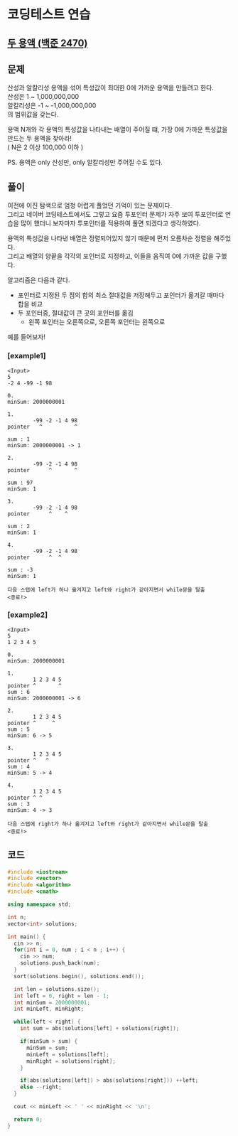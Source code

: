 # 코딩테스트 연습

## [두 용액 (백준 2470)](https://www.acmicpc.net/problem/2470)

## 문제

산성과 알칼리성 용액을 섞어 특성값이 최대한 0에 가까운 용액을 만들려고 한다. <br/>
산성은 1 ~ 1,000,000,000 <br/>
알칼리성은 -1 ~ -1,000,000,000 <br/>
의 범위값을 갖는다.

용액 N개와 각 용액의 특성값을 나타내는 배열이 주어질 떄, 가장 0에 가까운 특성값을 만드는 두 용액을 찾아라! <br/>
( N은 2 이상 100,000 이하 )

PS. 용액은 only 산성만, only 알칼리성만 주어질 수도 있다.

## 풀이

이전에 이진 탐색으로 엄청 어렵게 풀었던 기억이 있는 문제이다. <br/>
그리고 네이버 코딩테스트에서도 그렇고 요즘 투포인터 문제가 자주 보여 투포인터로 연습을 많이 했더니 보자마자 투포인터를 적용하여 풀면 되겠다고 생각하였다.

용액의 특성값을 나타낸 배열은 정렬되어있지 않기 때문에 먼저 오름차순 정렬을 해주었다. <br/>
그리고 배열의 양끝을 각각의 포인터로 지정하고, 이들을 움직여 0에 가까운 값을 구했다.

알고리즘은 다음과 같다.

- 포인터로 지정된 두 점의 합의 최소 절대값을 저장해두고 포인터가 옮겨갈 때마다 합을 비교
- 두 포인터중, 절대값이 큰 곳의 포인터를 옮김
  - 왼쪽 포인터는 오른쪽으로, 오른쪽 포인터는 왼쪽으로

예를 들어보자!

### [example1]

```
<Input>
5
-2 4 -99 -1 98
```

```
0.
minSum: 2000000001

1.
        -99 -2 -1 4 98
pointer   ^          ^

sum : 1
minSum: 2000000001 -> 1

2.
        -99 -2 -1 4 98
pointer      ^       ^

sum : 97
minSum: 1

3.
        -99 -2 -1 4 98
pointer      ^    ^

sum : 2
minSum: 1

4.
        -99 -2 -1 4 98
pointer      ^  ^

sum : -3
minSum: 1

다음 스텝에 left가 하나 옮겨지고 left와 right가 같아지면서 while문을 탈출
<종료!>
```

### [example2]

```
<Input>
5
1 2 3 4 5
```

```
0.
minSum: 2000000001

1.
        1 2 3 4 5
pointer ^       ^
sum : 6
minSum: 2000000001 -> 6

2.
        1 2 3 4 5
pointer ^     ^
sum : 5
minSum: 6 -> 5

3.
        1 2 3 4 5
pointer ^   ^
sum : 4
minSum: 5 -> 4

4.
        1 2 3 4 5
pointer ^ ^
sum : 3
minSum: 4 -> 3

다음 스텝에 right가 하나 옮겨지고 left와 right가 같아지면서 while문을 탈출
<종료!>
```

## 코드

```C++
#include <iostream>
#include <vector>
#include <algorithm>
#include <cmath>

using namespace std;

int n;
vector<int> solutions;

int main() {
  cin >> n;
  for(int i = 0, num ; i < n ; i++) {
    cin >> num;
    solutions.push_back(num);
  }
  sort(solutions.begin(), solutions.end());

  int len = solutions.size();
  int left = 0, right = len - 1;
  int minSum = 2000000001;
  int minLeft, minRight;

  while(left < right) {
    int sum = abs(solutions[left] + solutions[right]);

    if(minSum > sum) {
      minSum = sum;
      minLeft = solutions[left];
      minRight = solutions[right];
    }

    if(abs(solutions[left]) > abs(solutions[right])) ++left;
    else --right;
  }

  cout << minLeft << ' ' << minRight << '\n';

  return 0;
}
```
